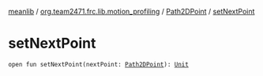 [meanlib](../../index.md) / [org.team2471.frc.lib.motion_profiling](../index.md) / [Path2DPoint](index.md) / [setNextPoint](./set-next-point.md)

# setNextPoint

`open fun setNextPoint(nextPoint: `[`Path2DPoint`](index.md)`): `[`Unit`](https://kotlinlang.org/api/latest/jvm/stdlib/kotlin/-unit/index.html)